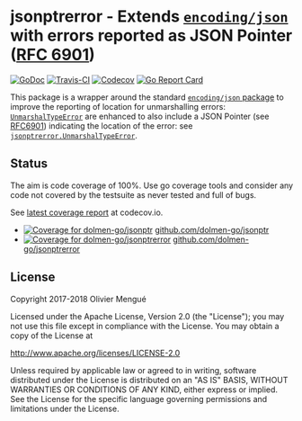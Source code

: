 # jsonptrerror - Extends [`encoding/json`](http://golang.org/pkg/encoding/json/) with errors reported as JSON Pointer ([RFC 6901](https://tools.ietf.org/html/rfc6901))

[![GoDoc](https://img.shields.io/badge/godoc-reference-blue.svg)](https://godoc.org/github.com/dolmen-go/jsonptrerror)
[![Travis-CI](https://img.shields.io/travis/dolmen-go/jsonptrerror.svg)](https://travis-ci.org/dolmen-go/jsonptrerror)
[![Codecov](https://img.shields.io/codecov/c/github/dolmen-go/jsonptrerror/master.svg)](https://codecov.io/gh/dolmen-go/jsonptrerror/branch/master)
[![Go Report Card](https://goreportcard.com/badge/github.com/dolmen-go/jsonptrerror)](https://goreportcard.com/report/github.com/dolmen-go/jsonptrerror)

This package is a wrapper around the standard [`encoding/json` package](https://golang.org/pkg/encoding/json)
to improve the reporting of location for unmarshalling errors:
[`UnmarshalTypeError`](https://golang.org/pkg/encoding/json/#UnmarshalTypeError) are enhanced to also include
a JSON Pointer (see [RFC6901](https://tools.ietf.org/html/rfc6901)) indicating the location of the error: see
[`jsonptrerror.UnmarshalTypeError`](https://godoc.org/github.com/dolmen-go/jsonptrerror#UnmarshalTypeError).

## Status

The aim is code coverage of 100%. Use go coverage tools and consider any
code not covered by the testsuite as never tested and full of bugs.

See [latest coverage report](https://codecov.io/gh/dolmen-go/jsonptrerror/src/master/decoder.go) at codecov.io.

* [![Coverage for dolmen-go/jsonptr](https://img.shields.io/codecov/c/github/dolmen-go/jsonptr/master.svg)](https://codecov.io/gh/dolmen-go/jsonptr/branch/master) [github.com/dolmen-go/jsonptr](https://github.com/dolmen-go/jsonptr)
* [![Coverage for dolmen-go/jsonptrerror](https://img.shields.io/codecov/c/github/dolmen-go/jsonptrerror/master.svg)](https://codecov.io/gh/dolmen-go/jsonptrerror/branch/master) [github.com/dolmen-go/jsonptrerror](https://github.com/dolmen-go/jsonptrerror)


## License

Copyright 2017-2018 Olivier Mengué

Licensed under the Apache License, Version 2.0 (the "License");
you may not use this file except in compliance with the License.
You may obtain a copy of the License at

   http://www.apache.org/licenses/LICENSE-2.0

Unless required by applicable law or agreed to in writing, software
distributed under the License is distributed on an "AS IS" BASIS,
WITHOUT WARRANTIES OR CONDITIONS OF ANY KIND, either express or implied.
See the License for the specific language governing permissions and
limitations under the License.
